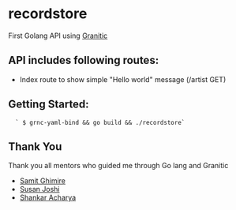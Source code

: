 # recordstore

First Golang API using [Granitic](http://www.granitic.io/)

## API includes following routes:
- Index route to show simple "Hello world" message (/artist GET)

## Getting Started:

      ` $ grnc-yaml-bind && go build && ./recordstore`


## Thank You
Thank you all mentors who guided me through Go lang and Granitic
- [Samit Ghimire](http://github.com/samit22)
- [Susan Joshi](https://github.com/josisusan)
- [Shankar Acharya](https://github.com/shankar524)
